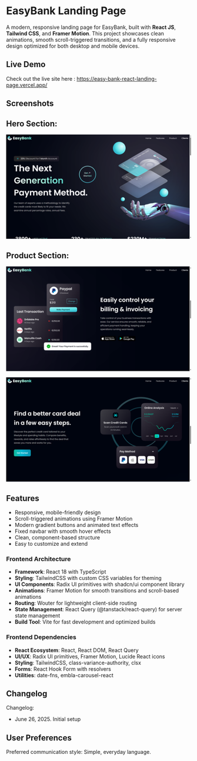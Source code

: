 # EasyBank Landing Page

A modern, responsive landing page for EasyBank, built with **React JS**, **Tailwind CSS**, and **Framer Motion**. This project showcases clean animations, smooth scroll-triggered transitions, and a fully responsive design optimized for both desktop and mobile devices.

## Live Demo

Check out the live site here : https://easy-bank-react-landing-page.vercel.app/

## Screenshots

## Hero Section:

![Hero Section Screenshot](./screenshots/Screenshot_1.png)

## Product Section:

![Product Section Screenshot](./screenshots/Screenshot_2.png)

![Product Section Screenshot](./screenshots/Screenshot-3.png)

## Features

- Responsive, mobile-friendly design
- Scroll-triggered animations using Framer Motion
- Modern gradient buttons and animated text effects
- Fixed navbar with smooth hover effects
- Clean, component-based structure
- Easy to customize and extend

### Frontend Architecture
- **Framework**: React 18 with TypeScript
- **Styling**: TailwindCSS with custom CSS variables for theming
- **UI Components**: Radix UI primitives with shadcn/ui component library
- **Animations**: Framer Motion for smooth transitions and scroll-based animations
- **Routing**: Wouter for lightweight client-side routing
- **State Management**: React Query (@tanstack/react-query) for server state management
- **Build Tool**: Vite for fast development and optimized builds

### Frontend Dependencies
- **React Ecosystem**: React, React DOM, React Query
- **UI/UX**: Radix UI primitives, Framer Motion, Lucide React icons
- **Styling**: TailwindCSS, class-variance-authority, clsx
- **Forms**: React Hook Form with resolvers
- **Utilities**: date-fns, embla-carousel-react

## Changelog

Changelog:
- June 26, 2025. Initial setup

## User Preferences

Preferred communication style: Simple, everyday language.
